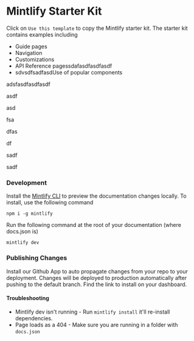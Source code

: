 # Mintlify Starter Kit

Click on `Use this template` to copy the Mintlify starter kit. The starter kit contains examples including

- Guide pages
- Navigation
- Customizations
- API Reference pagessdafasdfasdfasdf
- sdvsdfsadfasdUse of popular components

adsfasdfasdfasdf

asdf

asd

fsa

dfas

df

sadf

sadf

### Development

Install the [Mintlify CLI](https://www.npmjs.com/package/mintlify) to preview the documentation changes locally. To install, use the following command

```
npm i -g mintlify
```

Run the following command at the root of your documentation (where docs.json is)

```
mintlify dev
```

### Publishing Changes

Install our Github App to auto propagate changes from your repo to your deployment. Changes will be deployed to production automatically after pushing to the default branch. Find the link to install on your dashboard.

#### Troubleshooting

- Mintlify dev isn't running - Run `mintlify install` it'll re-install dependencies.
- Page loads as a 404 - Make sure you are running in a folder with `docs.json`